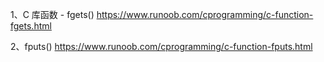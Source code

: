 1、C 库函数 - fgets()
https://www.runoob.com/cprogramming/c-function-fgets.html

2、fputs()
https://www.runoob.com/cprogramming/c-function-fputs.html